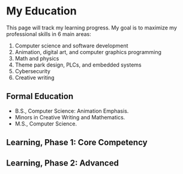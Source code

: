 # My Education

This page will track my learning progress. My goal is to maximize my professional skills in 6 main areas:

1. Computer science and software development
2. Animation, digital art, and computer graphics programming
3. Math and physics
4. Theme park design, PLCs, and embedded systems
5. Cybersecurity
6. Creative writing

## Formal Education

- B.S., Computer Science: Animation Emphasis.
- Minors in Creative Writing and Mathematics.
- M.S., Computer Science. 

## Learning, Phase 1: Core Competency

## Learning, Phase 2: Advanced
